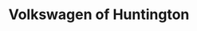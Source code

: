 ---
title: "Volkswagen of Huntington"
url: /huntington-station/volkswagen-of-huntington/
shop: car
---